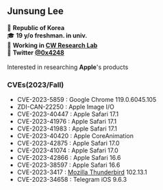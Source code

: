 ## Junsung Lee
📍 **Republic of Korea**\
🎓 **19 y/o freshman. in univ.**\
💼 **Working in [CW Research Lab](https://twitter.com/cwresearchlab)**\
📩 **Twitter [@0x4248](http://twitter.com/0x4248)**\
\
Interested in researching **Apple**'s products

### CVEs(2023/Fall)
- CVE-2023-5859  : Google Chrome 119.0.6045.105
- ZDI-CAN-22250  : Apple Image I/O
- CVE-2023-40447 : Apple Safari 17.1
- CVE-2023-41976 : Apple Safari 17.1
- CVE-2023-41983 : Apple Safari 17.1
- CVE-2023-40420 : Apple CoreAnimation
- CVE-2023-42875 : Apple Safari 17.0
- CVE-2023-41074 : Apple Safari 17.0
- CVE-2023-42866 : Apple Safari 16.6
- CVE-2023-38597 : Apple Safari 16.6
- CVE-2023-3417  : [Mozilla Thunderbird](https://www.mozilla.org/en-US/security/advisories/mfsa2023-28/) 102.13.1
- CVE-2023-34658 : Telegram iOS 9.6.3
